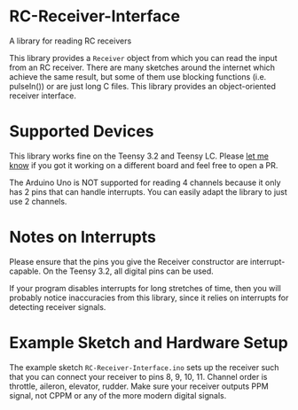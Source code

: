 # RC-Receiver-Interface
A library for reading RC receivers

This library provides a ```Receiver``` object from which you can read the input from an RC receiver. There are many sketches around the internet which achieve the same result, but some of them use blocking functions (i.e. pulseIn()) or are just long C files. This library provides an object-oriented receiver interface.

# Supported Devices
This library works fine on the Teensy 3.2 and Teensy LC. Please [let me know](rafael.bachmann.93@gmail.com) if you got it working on a different board and feel free to open a PR.

The Arduino Uno is NOT supported for reading 4 channels because it only has 2 pins that can handle interrupts. You can easily  adapt the library to just use 2 channels.

# Notes on Interrupts
Please ensure that the pins you give the Receiver constructor are interrupt-capable. On the Teensy 3.2, all digital pins can be used.

If your program disables interrupts for long stretches of time, then you will probably notice inaccuracies from this library, since it relies on interrupts for detecting receiver signals.

# Example Sketch and Hardware Setup
The example sketch ```RC-Receiver-Interface.ino``` sets up the receiver such that you can connect your receiver to pins 8, 9, 10, 11. Channel order is throttle, aileron, elevator, rudder.
Make sure your receiver outputs PPM signal, not CPPM or any of the more modern digital signals.
